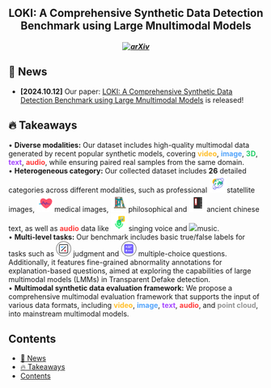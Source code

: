 <h2 align="center">LOKI: A Comprehensive Synthetic Data Detection Benchmark using Large Mnultimodal Models<h5 align="center">

[![arXiv](https://img.shields.io/badge/Arxiv-2402.14289-b31b1b.svg?logo=arXiv)](https://longhz140516.github.io/LOKI.github.io/)

## &#x1F389; News
* **[2024.10.12]**  Our paper: [LOKI: A Comprehensive Synthetic Data Detection Benchmark using Large Mnultimodal Models](https://longhz140516.github.io/LOKI.github.io/) is released!


## &#x1F525; Takeaways
<p class="text">
            • <strong>Diverse modalities:</strong> Our dataset includes high-quality multimodal data generated by recent
            popular synthetic models, covering 
            <span style="color:#ffb60dde; font-weight: bold;">video</span>, 
            <span style="color:rgba(83, 164, 251, 1); font-weight: bold;">image</span>, 
            <span style="color:rgba(41, 208, 108, 1); font-weight: bold;">3D</span>, 
            <span style="color:rgb(166, 72, 255); font-weight: bold;">text</span>,
            <span style="color:rgb(255, 58, 58); font-weight: bold;">audio</span>, while ensuring
            paired real samples from the same domain. <br>
            • <strong>Heterogeneous category:</strong> Our collected dataset includes <strong>26</strong> detailed categories across different modalities, such as professional <img style="height: 35px;" src="https://github.com/opendatalab/LOKI/blob/27f9fa838ee344798e210ee00fa70ab1b32ef6ae/static/img/icons/satellite.png">statellite images, 
            <img style="height: 35px;" src="https://github.com/opendatalab/LOKI/blob/27f9fa838ee344798e210ee00fa70ab1b32ef6ae/static/img/icons/medical.png">medical images, <img style="height: 35px;" src="https://github.com/opendatalab/LOKI/blob/27f9fa838ee344798e210ee00fa70ab1b32ef6ae/static/img/icons/philosophy.png">philosophical and
            <img style="height: 35px;" src="https://github.com/opendatalab/LOKI/blob/27f9fa838ee344798e210ee00fa70ab1b32ef6ae/static/img/icons/ancient-literature.png">ancient chinese text, as well as <span style="color:rgb(255, 58, 58); font-weight: bold;">audio</span> data like 
            <img style="height: 35px;" src="https://github.com/opendatalab/LOKI/blob/27f9fa838ee344798e210ee00fa70ab1b32ef6ae/static/img/icons/singing.png">singing voice and <img style="height: 35px;" src="static/img/icons/music.png">music. <br>
            • <strong>Multi-level tasks:</strong> Our benchmark includes basic true/false labels for tasks such as <img style="height: 30px;" src="https://github.com/opendatalab/LOKI/blob/27f9fa838ee344798e210ee00fa70ab1b32ef6ae/static/img/icons/judgement.png"> judgment
            and <img style="height: 30px;" src="https://github.com/opendatalab/LOKI/blob/27f9fa838ee344798e210ee00fa70ab1b32ef6ae/static/img/icons/selection.png"> multiple-choice questions. Additionally, it features fine-grained abnormality annotations for explanation-based questions, aimed at exploring the capabilities of large multimodal models (LMMs) in Transparent Defake detection. <br>
            • <strong>Multimodal synthetic data evaluation framework:</strong> We propose a comprehensive multimodal
            evaluation framework that supports the input of various data formats, including <span style="color:#ffb60dde; font-weight: bold;">video</span>, 
            <span style="color:rgba(83, 164, 251, 1); font-weight: bold;">image</span>, 
            <span style="color:rgb(166, 72, 255); font-weight: bold;">text</span>, 
            <span style="color:rgb(255, 58, 58); font-weight: bold;">audio</span>, and 
            <span style="color:rgba(116, 116, 116, 0.765); font-weight: bold;">point cloud</span>, into mainstream multimodal models.
</p>

## Contents

- [🎉 News](#-news)
- [🔥 Takeaways](#-takeaways)
- [Contents](#contents)
